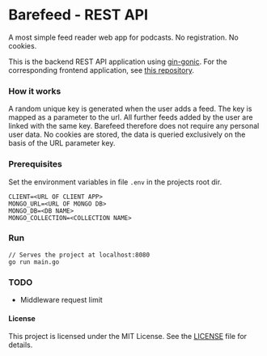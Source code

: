 # Barefeed - REST API
A most simple feed reader web app for podcasts. No registration. No cookies.

This is the backend REST API application using [gin-gonic](https://github.com/gin-gonic/gin).
For the corresponding frontend application, see [this repository](https://github.com/cdrcqnts/barefeed).

### How it works
A random unique key is generated when the user adds a feed.
The key is mapped as a parameter to the url. All further feeds added by the user are linked with the same key.
Barefeed therefore does not require any personal user data. 
No cookies are stored, the data is queried exclusively on the basis of the URL parameter key.

### Prerequisites
Set the environment variables in file `.env` in the projects root dir.
```
CLIENT=<URL OF CLIENT APP>
MONGO_URL=<URL OF MONGO DB>
MONGO_DB=<DB NAME>
MONGO_COLLECTION=<COLLECTION NAME>
```


### Run
```
// Serves the project at localhost:8080
go run main.go 
```

### TODO
- Middleware request limit


#### License
This project is licensed under the MIT License. See the [LICENSE](https://github.com/cdrcqnts/barefeed/blob/master/LICENSE) file for details.